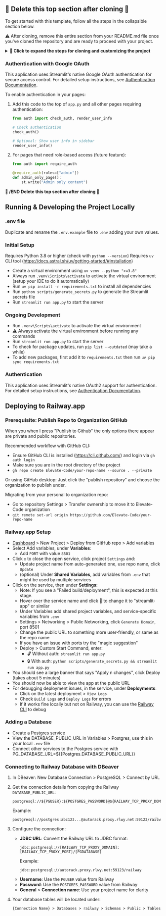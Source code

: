## 🚨 Delete this top section after cloning 🚨

To get started with this template, follow all the steps in the collapsible section below.

⚠️ After cloning, remove this entire section from your README.md file once you've cloned the repository and are ready to proceed with your project.

<details>
<summary>
<b>🔽 Click to expand the steps for cloning and customizing the project</b>
</summary>

1. Clone the repository with a different name:
   ```
   git clone https://github.com/Elevate-Code/streamlit-projectstarter.git {st-your-project-name}
   ```

2. Change into the cloned repository's directory:
   ```
   cd streamlit-new-project
   ```

3. ⚠️ Remove the remote connection to the original repository:
   ```
   git remote remove origin
   ```

   This step decouples `streamlit-new-project` from `streamlit-projectstarter` by removing the remote connection to the original repository.

4. Make the desired changes to get your project to its initial stage:

   - Edit the `requirements.txt` file to match the initial dependencies you need for your project.
   - Check out the [streamlit_tips.md](streamlit_tips.md) file for how to use the debugger with VS Code or PyCharm and other tips.
   - Create a virtual environment using `python -m venv venv`
   - Run `venv\Scripts\activate` to activate the virtual environment
   - Run `python -m pip install --upgrade pip` to ensure pip is up to date
   - Run `pip install -r requirements.txt` to install all dependencies
   - To check for newer packages than what is locked in `requirements.txt`, run `pip list --outdated`
   - Run `python start_project.py` to create template .env files, then delete this script file as it is no longer needed.

5. Clear the git history and create a new initial commit:
   ```
   git checkout --orphan latest_branch
   git add -A
   git commit -m "Initial commit"
   git branch -D master
   git branch -m master
   ```
   This sequence of commands creates a new branch without any history, adds all the files, creates a new initial commit, deletes the old master branch, and renames the new branch (latest_branch) to 'master'.

6. Create a new private repository on your personal GitHub account. You can do this by visiting https://github.com/new and filling in the repository details. Make sure to set the visibility to "Private".

   (Optional) If you want to publish the repository under an organization account, create the new private repository on the organization's page instead.

   You can create the repository by visiting `https://github.com/organizations/{your-org-name}/repositories/new`.

8. Set the remote URL of your local repository to point to the new private repository:
   ```
   git remote add origin https://github.com/{path-copied-from-new-repo}.git
   ```

9. Push your local changes to the new private repository:
   ```
   git push -u origin master
   ```

   🔁 Refresh the GitHub page, and you should see the code from the template repository in your new private repository.
</details>

### Authentication with Google OAuth

This application uses Streamlit's native Google OAuth authentication for secure access control. For detailed setup instructions, see [Authentication Documentation](docs/authentication.md).

To enable authentication in your pages:

1. Add this code to the top of `app.py` and all other pages requiring authentication:
   ```python
   from auth import check_auth, render_user_info

   # Check authentication
   check_auth()

   # Optional: Show user info in sidebar
   render_user_info()
   ```

2. For pages that need role-based access (future feature):
   ```python
   from auth import require_auth

   @require_auth(roles=["admin"])
   def admin_only_page():
       st.write("Admin only content")
   ```

**🚨 /END Delete this top section after cloning 🚨**

## Running & Developing the Project Locally

### .env file
Duplicate and rename the `.env.example` file to `.env` adding your own values.

### Initial Setup
Requires Python 3.8 or higher (check with `python --version`)
Requires `uv` CLI tool (https://docs.astral.sh/uv/getting-started/#installation)
- Create a virtual environment using `uv venv --python ">=3.8"`
- Always run `.venv\Scripts\activate` to activate the virtual environment (setup your IDE to do it automatically)
- Run `uv pip install -r requirements.txt` to install all dependencies
- Run `python scripts/generate_secrets.py` to generate the Streamlit secrets file
- Run `streamlit run app.py` to start the server

### Ongoing Development
- Run `.venv\Scripts\activate` to activate the virtual environment
- ⚠️ Always activate the virtual environment before running any commands
- Run `streamlit run app.py` to start the server
- To check for package updates, run `pip list --outdated` (may take a while)
- To add new packages, first add it to `requirements.txt` then run `uv pip sync requirements.txt`

### Authentication

This application uses Streamlit's native OAuth2 support for authentication. For detailed setup instructions, see [Authentication Documentation](docs/authentication.md).

## Deploying to Railway.app

### Prerequisite: Publish Repo to Organization GitHub

When you when I press "Publish to Github" the only options there appear are private and public repositories.

Recommended workflow with GitHub CLI:
- Ensure GitHub CLI is installed (https://cli.github.com/) and login via `gh auth login`
- Make sure you are in the root directory of the project
- `gh repo create Elevate-Code/your-repo-name --source . --private`

Or using GitHub desktop: Just click the "publish repository" and choose the organization to publish under.

Migrating from your personal to organization repo:
- Go to repository Settings > Transfer ownership to move it to Elevate-Code organization
- `git remote set-url origin https://github.com/Elevate-Code/your-repo-name`

### Railway.app Setup

- [Dashboard](https://railway.app/dashboard) > New Project > Deploy from GitHub repo > Add variables
- Select Add variables, under **Variables**:
    - Add `PORT` with value `8501`
- Click `x` to close the open service, click project `Settings` and:
    - Update project name from auto-generated one, use repo name, click `Update`
    - (optional) Under **Shared Variables**, add variables from `.env` that might be used by multiple services
- Click on the service, then under **Settings**:
    - Note: If you see a "Failed build/deployment", this is expected at this stage.
    - Hover over the service name and click 📝 to change it to "streamlit-app" or similar
    - Under Variables add shared project variables, and service-specific variables from `.env`
    - Settings > Networking > Public Networking, click `Generate Domain`, port 8501
    - Change the public URL to something more user-friendly, or same as the repo name
    - If you have an issue with ports try the "magic suggestion"
    - Deploy > Custom Start Command, enter:
      - 🔓 Without auth: `streamlit run app.py`
      - 🔒 With auth: `python scripts/generate_secrets.py && streamlit run app.py`
- You should see a large banner that says "Apply n changes", click Deploy (takes about 5 minutes)
- You should now be able to view the app at the public URL
- For debugging deployment issues, in the service, under **Deployments**:
    - Click on the latest deployment > `View Logs`
    - Check `Build Logs` and `Deploy Logs` for errors
    - If it works fine locally but not on Railway, you can use the [Railway CLI](https://docs.railway.com/guides/cli) to debug

### Adding a Database
- Create a Postgres service
- View the DATABASE_PUBLIC_URL in Variables > Postgres, use this in your local `.env` file
- Connect other services to the Postgres service with PG_DATABASE_URL=${{Postgres.DATABASE_PUBLIC_URL}}


### Connecting to Railway Database with DBeaver

1. In DBeaver: New Database Connection > PostgreSQL > Connect by URL

2. Get the connection details from copying the Railway `DATABASE_PUBLIC_URL`:
   ```
   postgresql://${PGUSER}:${POSTGRES_PASSWORD}@${RAILWAY_TCP_PROXY_DOMAIN}:${RAILWAY_TCP_PROXY_PORT}/${PGDATABASE}
   ```
   Example:
   ```
   postgresql://postgres:abc123...@autorack.proxy.rlwy.net:59123/railway
   ```

3. Configure the connection:
   - **JDBC URL**: Convert the Railway URL to JDBC format:
     ```
     jdbc:postgresql://[RAILWAY_TCP_PROXY_DOMAIN]:[RAILWAY_TCP_PROXY_PORT]/[PGDATABASE]
     ```
     Example:
     ```
     jdbc:postgresql://autorack.proxy.rlwy.net:59123/railway
     ```
   - **Username**: Use the `PGUSER` value from Railway
   - **Password**: Use the `POSTGRES_PASSWORD` value from Railway
   - **General** > **Connection name**: Use your project name for clarity

4. Your database tables will be located under:
   ```
   {Connection Name} > Databases > railway > Schemas > Public > Tables
   ```

